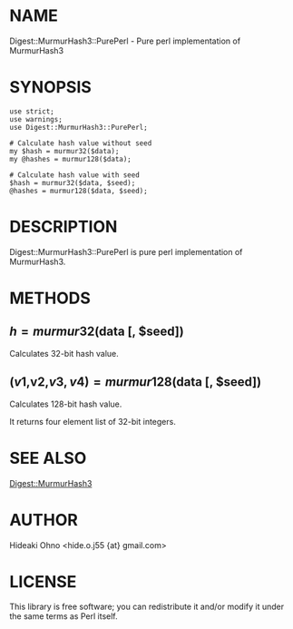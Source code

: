 # NAME

Digest::MurmurHash3::PurePerl - Pure perl implementation of MurmurHash3

# SYNOPSIS

    use strict;
    use warnings;
    use Digest::MurmurHash3::PurePerl;

    # Calculate hash value without seed
    my $hash = murmur32($data);
    my @hashes = murmur128($data);
    
    # Calculate hash value with seed
    $hash = murmur32($data, $seed);
    @hashes = murmur128($data, $seed);
    

# DESCRIPTION

Digest::MurmurHash3::PurePerl is pure perl implementation of MurmurHash3.

# METHODS

## $h = murmur32($data \[, $seed\])

Calculates 32-bit hash value.

## ($v1,$v2,$v3,v4) = murmur128($data \[, $seed\])

Calculates 128-bit hash value.

It returns four element list of 32-bit integers.

# SEE ALSO

[Digest::MurmurHash3](https://metacpan.org/pod/Digest::MurmurHash3)

# AUTHOR

Hideaki Ohno  <hide.o.j55 {at} gmail.com>

# LICENSE

This library is free software; you can redistribute it and/or modify
it under the same terms as Perl itself.

